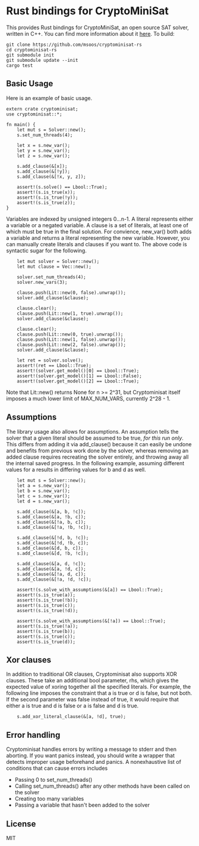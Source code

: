 Rust bindings for CryptoMiniSat
===========================================

This provides Rust bindings for CryptoMiniSat, an open source SAT solver, written in C++. You can find more information about it [here](https://github.com/msoos/cryptominisat). To build:

```
git clone https://github.com/msoos/cryptominisat-rs
cd cryptominisat-rs
git submodule init
git submodule update --init
cargo test
```

Basic Usage
-----

Here is an example of basic usage.

```
extern crate cryptominisat;
use cryptominisat::*;

fn main() {
    let mut s = Solver::new();
    s.set_num_threads(4);

    let x = s.new_var();
    let y = s.new_var();
    let z = s.new_var();

    s.add_clause(&[x]);
    s.add_clause(&[!y]);
    s.add_clause(&[!x, y, z]);

    assert!(s.solve() == Lbool::True);
    assert!(s.is_true(x));
    assert!(s.is_true(!y));
    assert!(s.is_true(z));
}
```

Variables are indexed by unsigned integers 0...n-1. A literal represents either a variable or a negated variable. A clause is a set of literals, at least one of which must be true in the final solution. For convience, new_var() both adds a variable and returns a literal representing the new variable. However, you can manually create literals and clauses if you want to. The above code is syntactic sugar for the following.

```
    let mut solver = Solver::new();
    let mut clause = Vec::new();

    solver.set_num_threads(4);
    solver.new_vars(3);

    clause.push(Lit::new(0, false).unwrap());
    solver.add_clause(&clause);

    clause.clear();
    clause.push(Lit::new(1, true).unwrap());
    solver.add_clause(&clause);

    clause.clear();
    clause.push(Lit::new(0, true).unwrap());
    clause.push(Lit::new(1, false).unwrap());
    clause.push(Lit::new(2, false).unwrap());
    solver.add_clause(&clause);

    let ret = solver.solve();
    assert!(ret == Lbool::True);
    assert!(solver.get_model()[0] == Lbool::True);
    assert!(solver.get_model()[1] == Lbool::False);
    assert!(solver.get_model()[2] == Lbool::True);
```

Note that Lit::new() returns None for n >= 2^31, but Cryptominisat itself imposes a much lower limit of MAX_NUM_VARS, currently 2^28 - 1.

Assumptions
-----

The library usage also allows for assumptions. An assumption tells the solver that a given literal should be assumed to be true, *for this run only*. This differs from adding it via add_clause() because it can easily be undone and benefits from previous work done by the solver, whereas removing an added clause requires recreating the solver entirely, and throwing away all the internal saved progress. In the following example, assuming different values for a results in differing values for b and d as well.

```
    let mut s = Solver::new();
    let a = s.new_var();
    let b = s.new_var();
    let c = s.new_var();
    let d = s.new_var();

    s.add_clause(&[a, b, !c]);
    s.add_clause(&[a, !b, c]);
    s.add_clause(&[!a, b, c]);
    s.add_clause(&[!a, !b, !c]);

    s.add_clause(&[!d, b, !c]);
    s.add_clause(&[!d, !b, c]);
    s.add_clause(&[d, b, c]);
    s.add_clause(&[d, !b, !c]);

    s.add_clause(&[a, d, !c]);
    s.add_clause(&[a, !d, c]);
    s.add_clause(&[!a, d, c]);
    s.add_clause(&[!a, !d, !c]);

    assert!(s.solve_with_assumptions(&[a]) == Lbool::True);
    assert!(s.is_true(a));
    assert!(s.is_true(!b));
    assert!(s.is_true(c));
    assert!(s.is_true(!d));

    assert!(s.solve_with_assumptions(&[!a]) == Lbool::True);
    assert!(s.is_true(!a));
    assert!(s.is_true(b));
    assert!(s.is_true(c));
    assert!(s.is_true(d));
```

Xor clauses
-----

In addition to traditional OR clauses, Cryptominisat also supports XOR clauses. These take an additional bool parameter, rhs, which gives the expected value of xoring together all the specified literals. For example, the following line imposes the constraint that a is true or d is false, but not both. If the second parameter was false instead of true, it would require that either a is true and d is false or a is false and d is true.

```
    s.add_xor_literal_clause(&[a, !d], true);
```

Error handling
-----
Cryptominisat handles errors by writing a message to stderr and then aborting. If you want panics instead, you should write a wrapper that detects improper usage beforehand and panics. A nonexhaustive list of conditions that can cause errors includes

* Passing 0 to set_num_threads()
* Calling set_num_threads() after any other methods have been called on the solver
* Creating too many variables
* Passing a variable that hasn't been added to the solver

License
-----
MIT